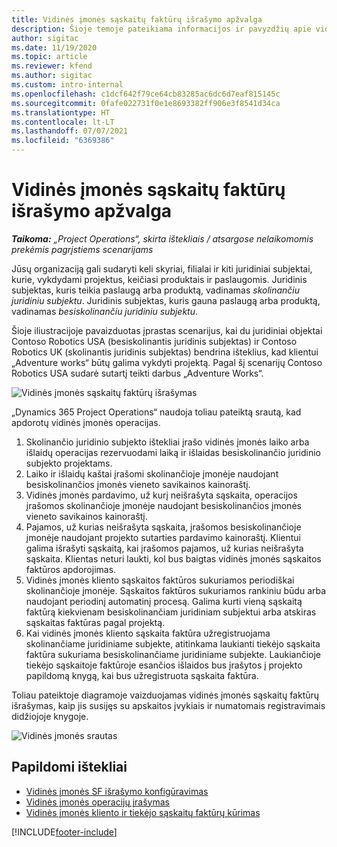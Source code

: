 ```yaml
---
title: Vidinės įmonės sąskaitų faktūrų išrašymo apžvalga
description: Šioje temoje pateikiama informacijos ir pavyzdžių apie vidinės įmonės SF išrašymą už projektus.
author: sigitac
ms.date: 11/19/2020
ms.topic: article
ms.reviewer: kfend
ms.author: sigitac
ms.custom: intro-internal
ms.openlocfilehash: c1dcf642f79ce64cb83285ac6dc6d7eaf815145c
ms.sourcegitcommit: 0fafe022731f0e1e8693382ff906e3f8541d34ca
ms.translationtype: HT
ms.contentlocale: lt-LT
ms.lasthandoff: 07/07/2021
ms.locfileid: "6369386"
---
```

# <a name="intercompany-invoicing-overview"></a>Vidinės įmonės sąskaitų faktūrų išrašymo apžvalga

_**Taikoma:** „Project Operations“, skirta ištekliais / atsargose nelaikomomis prekėmis pagrįstiems scenarijams_

Jūsų organizaciją gali sudaryti keli skyriai, filialai ir kiti juridiniai subjektai, kurie, vykdydami projektus, keičiasi produktais ir paslaugomis. Juridinis subjektas, kuris teikia paslaugą arba produktą, vadinamas *skolinančiu juridiniu subjektu*. Juridinis subjektas, kuris gauna paslaugą arba produktą, vadinamas *besiskolinančiu juridiniu subjektu*.

Šioje iliustracijoje pavaizduotas įprastas scenarijus, kai du juridiniai objektai Contoso Robotics USA (besiskolinantis juridinis subjektas) ir Contoso Robotics UK (skolinantis juridinis subjektas) bendrina išteklius, kad klientui „Adventure works“ būtų galima vykdyti projektą. Pagal šį scenarijų Contoso Robotics USA sudarė sutartį teikti darbus „Adventure Works“.

![Vidinės įmonės sąskaitų faktūrų išrašymas](./media/IntercompanyScenario.png) 

„Dynamics 365 Project Operations“ naudoja toliau pateiktą srautą, kad apdorotų vidinės įmonės operacijas.

1. Skolinančio juridinio subjekto ištekliai įrašo vidinės įmonės laiko arba išlaidų operacijas rezervuodami laiką ir išlaidas besiskolinančio juridinio subjekto projektams.
2. Laiko ir išlaidų kaštai įrašomi skolinančioje įmonėje naudojant besiskolinančios įmonės vieneto savikainos kainoraštį.
3. Vidinės įmonės pardavimo, už kurį neišrašyta sąskaita, operacijos įrašomos skolinančioje įmonėje naudojant besiskolinančios įmonės vieneto savikainos kainoraštį.
4. Pajamos, už kurias neišrašyta sąskaita, įrašomos besiskolinančioje įmonėje naudojant projekto sutarties pardavimo kainoraštį. Klientui galima išrašyti sąskaitą, kai įrašomos pajamos, už kurias neišrašyta sąskaita. Klientas neturi laukti, kol bus baigtas vidinės įmonės sąskaitos faktūros apdorojimas.
5. Vidinės įmonės kliento sąskaitos faktūros sukuriamos periodiškai skolinančioje įmonėje. Sąskaitos faktūros sukuriamos rankiniu būdu arba naudojant periodinį automatinį procesą. Galima kurti vieną sąskaitą faktūrą kiekvienam besiskolinančiam juridiniam subjektui arba atskiras sąskaitas faktūras pagal projektą.
6. Kai vidinės įmonės kliento sąskaita faktūra užregistruojama skolinančiame juridiniame subjekte, atitinkama laukianti tiekėjo sąskaita faktūra sukuriama besiskolinančiame juridiniame subjekte. Laukiančioje tiekėjo sąskaitoje faktūroje esančios išlaidos bus įrašytos į projekto papildomą knygą, kai bus užregistruota sąskaita faktūra.

Toliau pateiktoje diagramoje vaizduojamas vidinės įmonės sąskaitų faktūrų išrašymas, kaip jis susijęs su apskaitos įvykiais ir numatomais registravimais didžiojoje knygoje.

![Vidinės įmonės srautas](./media/IntercompanyFlow.png)

## <a name="additional-resources"></a>Papildomi ištekliai

- [Vidinės įmonės SF išrašymo konfigūravimas](configure-intercompany-invoicing.md)
- [Vidinės įmonės operacijų įrašymas](create-intercompany-transactions.md)
- [Vidinės įmonės kliento ir tiekėjo sąskaitų faktūrų kūrimas](create-intercompany-customer-vendor-invoices.md)


[!INCLUDE[footer-include](../includes/footer-banner.md)]